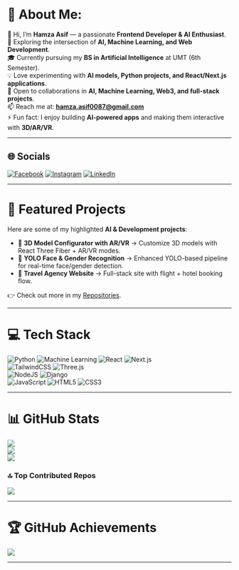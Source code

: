 # 💫 About Me:
👋 Hi, I’m **Hamza Asif** — a passionate **Frontend Developer & AI Enthusiast**.  
🚀 Exploring the intersection of **AI, Machine Learning, and Web Development**.  
🎓 Currently pursuing my **BS in Artificial Intelligence** at UMT (6th Semester).  
💡 Love experimenting with **AI models, Python projects, and React/Next.js applications**.  
🤝 Open to collaborations in **AI, Machine Learning, Web3, and full-stack projects**.  
📫 Reach me at: **hamza.asif0087@gmail.com**  
⚡ Fun fact: I enjoy building **AI-powered apps** and making them interactive with **3D/AR/VR**.  

---

## 🌐 Socials
[![Facebook](https://img.shields.io/badge/Facebook-%231877F2.svg?logo=Facebook&logoColor=white)](https://facebook.com/hamzaasif043) 
[![Instagram](https://img.shields.io/badge/Instagram-%23E4405F.svg?logo=Instagram&logoColor=white)](https://instagram.com/hamzaasif043) 
[![LinkedIn](https://img.shields.io/badge/LinkedIn-%230077B5.svg?logo=linkedin&logoColor=white)](https://linkedin.com/in/hamza.asif043)  

---

# 🚀 Featured Projects
Here are some of my highlighted **AI & Development projects**:

- 🔹 **3D Model Configurator with AR/VR** → Customize 3D models with React Three Fiber + AR/VR modes.  
- 🔹 **YOLO Face & Gender Recognition** → Enhanced YOLO-based pipeline for real-time face/gender detection.  
- 🔹 **Travel Agency Website** → Full-stack site with flight + hotel booking flow.  

👉 Check out more in my [Repositories](https://github.com/HaMZAAsif043?tab=repositories).  

---

# 💻 Tech Stack
![Python](https://img.shields.io/badge/python-3670A0?style=for-the-badge&logo=python&logoColor=ffdd54) 
![Machine Learning](https://img.shields.io/badge/Machine%20Learning-102230?style=for-the-badge&logo=tensorflow&logoColor=white)
![React](https://img.shields.io/badge/react-%2320232a.svg?style=for-the-badge&logo=react&logoColor=%2361DAFB) 
![Next.js](https://img.shields.io/badge/next.js-000000?style=for-the-badge&logo=nextdotjs&logoColor=white)  
![TailwindCSS](https://img.shields.io/badge/tailwindcss-%2338B2AC.svg?style=for-the-badge&logo=tailwind-css&logoColor=white) 
![Three.js](https://img.shields.io/badge/three.js-black?style=for-the-badge&logo=three.js&logoColor=white)  
![NodeJS](https://img.shields.io/badge/node.js-6DA55F?style=for-the-badge&logo=node.js&logoColor=white) 
![Django](https://img.shields.io/badge/django-%23092E20.svg?style=for-the-badge&logo=django&logoColor=white)  
![JavaScript](https://img.shields.io/badge/javascript-%23323330.svg?style=for-the-badge&logo=javascript&logoColor=%23F7DF1E) 
![HTML5](https://img.shields.io/badge/html5-%23E34F26.svg?style=for-the-badge&logo=html5&logoColor=white) 
![CSS3](https://img.shields.io/badge/css3-%231572B6.svg?style=for-the-badge&logo=css3&logoColor=white)  

---

# 📊 GitHub Stats
![](https://github-readme-stats.vercel.app/api?username=HaMZAAsif043&theme=dark&hide_border=false&include_all_commits=true&count_private=true)<br/>
![](https://github-readme-streak-stats.herokuapp.com/?user=HaMZAAsif043&theme=dark&hide_border=false)<br/>
![](https://github-readme-stats.vercel.app/api/top-langs/?username=HaMZAAsif043&theme=dark&hide_border=false&include_all_commits=true&count_private=true&layout=compact)

### 🔝 Top Contributed Repos
![](https://github-contributor-stats.vercel.app/api?username=HaMZAAsif043&limit=5&theme=dark&combine_all_yearly_contributions=true)

---

# 🏆 GitHub Achievements
![](https://github-profile-trophy.vercel.app/?username=HaMZAAsif043&theme=darkhub&no-frame=false&no-bg=true&margin-w=4)  

---
